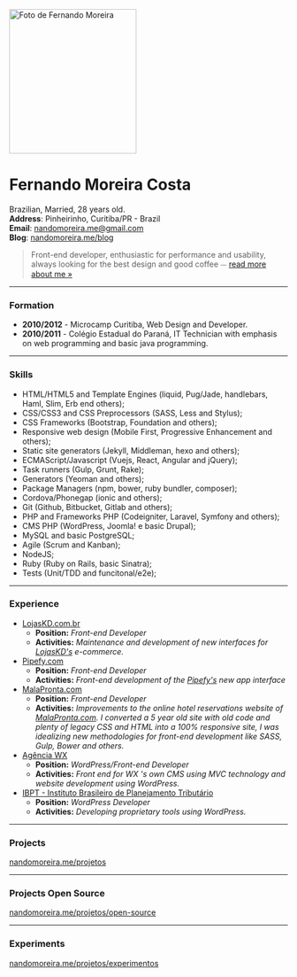 
<div class="avatar">
  <img src="/images/about/avatar.jpg" alt="Foto de Fernando Moreira" width="230" height="261">
</div>

# **Fernando Moreira Costa**

Brazilian, Married, 28 years old. <br>
**Address**: Pinheirinho, Curitiba/PR - Brazil <br>
**Email**: [nandomoreira.me@gmail.com](mailto:nandomoreira.me@gmail.com) <br>
**Blog**: [nandomoreira.me/blog](/blog)

> Front-end developer, enthusiastic for performance and usability, always looking for the best design and good coffee ⏤ [read more about me &raquo;](/sobre)

---

### Formation

* **2010/2012** - Microcamp Curitiba, Web Design and Developer.
* **2010/2011** - Colégio Estadual do Paraná, IT Technician with emphasis on web programming and basic java programming.

---

### Skills

* HTML/HTML5 and Template Engines (liquid, Pug/Jade, handlebars, Haml, Slim, Erb end others);
* CSS/CSS3 and CSS Preprocessors (SASS, Less and Stylus);
* CSS Frameworks (Bootstrap, Foundation and others);
* Responsive web design (Mobile First, Progressive Enhancement and others);
* Static site generators (Jekyll, Middleman, hexo and others);
* ECMAScript/Javascript (Vuejs, React, Angular and jQuery);
* Task runners (Gulp, Grunt, Rake);
* Generators (Yeoman and others);
* Package Managers (npm, bower, ruby bundler, composer);
* Cordova/Phonegap (ionic and others);
* Git (Github, Bitbucket, Gitlab and others);
* PHP and Frameworks PHP (Codeigniter, Laravel, Symfony and others);
* CMS PHP (WordPress, Joomla! e basic Drupal);
* MySQL and basic PostgreSQL;
* Agile (Scrum and Kanban);
* NodeJS;
* Ruby (Ruby on Rails, basic Sinatra);
* Tests (Unit/TDD and funcitonal/e2e);

---

### Experience

* [LojasKD.com.br](https://www.lojaskd.com.br/)
    * **Position:** *Front-end Developer*
    * **Activities:** *Maintenance and development of new interfaces for [LojasKD's](https://www.lojaskd.com.br/) e-commerce.*
* [Pipefy.com](http://pipefy.com)
    * **Position:** *Front-end Developer*
    * **Activities:** *Front-end development of the [Pipefy's](http://app.pipefy.com) new app interface*
* [MalaPronta.com](http://malapronta.com.br/)
    * **Position:** *Front-end Developer*
    * **Activities:** *Improvements to the online hotel reservations website of [MalaPronta.com](http://malapronta.com.br/). I converted a 5 year old site with old code and plenty of legacy CSS and HTML into a 100% responsive site, I was idealizing new methodologies for front-end development like SASS, Gulp, Bower and others.*
* [Agência WX](http://agenciawx.com.br/)
    * **Position:** *WordPress/Front-end Developer*
    * **Activities:** *Front end for WX 's own CMS using MVC technology and website development using WordPress.*
* [IBPT - Instituto Brasileiro de Planejamento Tributário](http://www.ibpt.org.br/)
    * **Position:** *WordPress Developer*
    * **Activities:** *Developing proprietary tools using WordPress.*
---

### Projects

[nandomoreira.me/projetos](/projetos)

---

### Projects Open Source

[nandomoreira.me/projetos/open-source](/projetos/open-source)

---

### Experiments

[nandomoreira.me/projetos/experimentos](/projetos/experimentos)
